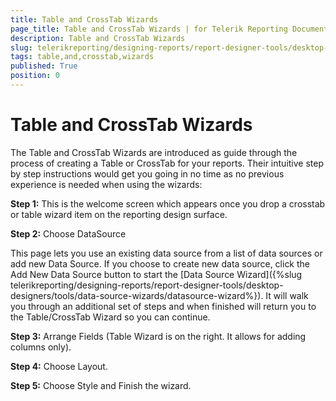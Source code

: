 ```yaml
---
title: Table and CrossTab Wizards
page_title: Table and CrossTab Wizards | for Telerik Reporting Documentation
description: Table and CrossTab Wizards
slug: telerikreporting/designing-reports/report-designer-tools/desktop-designers/tools/report-wizards/table-and-crosstab-wizards
tags: table,and,crosstab,wizards
published: True
position: 0
---
```


# Table and CrossTab Wizards



The Table and CrossTab Wizards are introduced as guide through the process of creating a Table or CrossTab for your reports. Their intuitive step by step instructions would get you going in no time as no previous experience is needed when using the wizards:

__Step 1:__  This is the welcome screen which appears once you drop a crosstab or table wizard item on the reporting design surface.       

__Step 2:__  Choose DataSource       

This page lets you use an existing data source from a list of data sources         or add new Data Source. If you choose to create new data source, click the Add         New Data Source button to start the [Data Source Wizard]({%slug telerikreporting/designing-reports/report-designer-tools/desktop-designers/tools/data-source-wizards/datasource-wizard%}). It will walk you through         an additional set of steps and when finished will return you to the Table/CrossTab         Wizard so you can continue.       

__Step 3:__  Arrange Fields (Table Wizard is on the right. It allows for adding columns only).       

__Step 4:__  Choose Layout.       

__Step 5:__  Choose Style and Finish the wizard.       



